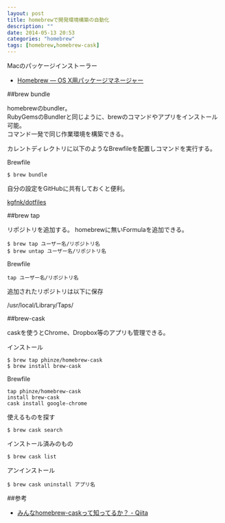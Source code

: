 ```yaml
---
layout: post
title: homebrewで開発環境構築の自動化
description: ""
date: 2014-05-13 20:53
categories: "homebrew"
tags: [homebrew,homebrew-cask]
---
```


Macのパッケージインストーラー

* [Homebrew — OS X用パッケージマネージャー](http://brew.sh/index_ja.html)

##brew bundle

homebrewのbundler。  
RubyGemsのBundlerと同じように、brewのコマンドやアプリをインストール可能。  
コマンド一発で同じ作業環境を構築できる。

カレントディレクトリに以下のようなBrewfileを配置しコマンドを実行する。

Brewfile
<script src="https://gist.github.com/kgfnk/6792c6bc8800372a245f.js"></script>

```
$ brew bundle
```

自分の設定をGitHubに共有しておくと便利。

[kgfnk/dotfiles](https://github.com/kgfnk/dotfiles/blob/master/Brewfile)

##brew tap

リポジトリを追加する。
homebrewに無いFormulaを追加できる。

```
$ brew tap ユーザー名/リポジトリ名
$ brew untap ユーザー名/リポジトリ名
```

Brewfile

```
tap ユーザー名/リポジトリ名
```

追加されたリポジトリは以下に保存

/usr/local/Library/Taps/

##brew-cask

caskを使うとChrome、Dropbox等のアプリも管理できる。

インストール

```
$ brew tap phinze/homebrew-cask
$ brew install brew-cask
```

Brewfile

```
tap phinze/homebrew-cask
install brew-cask
cask install google-chrome
```

使えるものを探す

```
$ brew cask search
```

インストール済みのもの

```
$ brew cask list
```

アンインストール

```
$ brew cask uninstall アプリ名
```

##参考

* [みんなhomebrew-caskって知ってるか？ - Qiita](http://qiita.com/ryurock/items/1432578d364985f6cb06)
